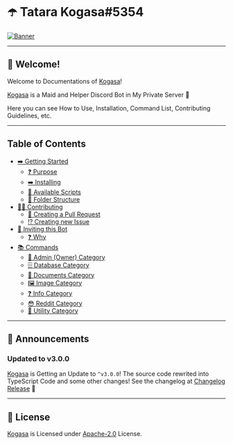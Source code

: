 # ☂️ Tatara Kogasa#5354

[![Banner](https://cdn.upload.systems/uploads/jIwkxukV.png)](https://github.com/gifaldyazkaa/kogasa-dscbot)

---

## 👋 Welcome!

Welcome to Documentations of [Kogasa](https://github.com/gifaldyazkaa/kogasa-dscbot)!

[Kogasa](https://github.com/gifaldyazkaa/kogasa-dscbot) is a Maid and Helper Discord Bot in My Private Server 💖

Here you can see How to Use, Installation, Command List, Contributing Guidelines, etc.

---

## Table of Contents

- [➡️ Getting Started](./p/getting-started.md)
  - [❓ Purpose](./p/getting-started.md#-purpose)
  - [➡️ Installing](./p/getting-started.md#-installing)
  - [📃 Available Scripts](./p/getting-started.md#-available-scripts)
  - [📂 Folder Structure](./p/getting-started.md#-folder-structure)
- [👨‍💻 Contributing](./p/contributing-guidelines.md)
  - [📨 Creating a Pull Request](./p/contributing-guidelines.md#-creating-a-pull-request)
  - [⁉️ Creating new Issue](./p/contributing-guidelines.md#-creating-new-issue)
- [👥 Inviting this Bot](./p/inviting.md)
  - [❓ Why](./p/inviting.md#-why)
- [📚 Commands](./p/commands)
  - [👑 Admin (Owner) Category](./p/commands/admin.md)
  - [🗄️ Database Category](./p/commands/database.md)
  - [🧾 Documents Category](./p/commands/documents.md)
  - [🖼️ Image Category](./p/commands/images.md)
  - [❓ Info Category](./p/commands/info.md)
  - [😳 Reddit Category](./p/commands/reddit.md)
  - [📂 Utility Category](./p/commands/utility.md)

---

## 📢 Announcements

### Updated to v3.0.0

[Kogasa](https://github.com/gifaldyazkaa/kogasa-dscbot) is Getting an Update to `^v3.0.0`! The source code rewrited into TypeScript Code and some other changes! See the changelog at [Changelog Release](https://github.com/gifaldyazkaa/kogasa-dscbot/blob/master/docs/changelog.md) 🎉

---

## 📃 License

[Kogasa](https://github.com/gifaldyazkaa/kogasa-dscbot) is Licensed under [Apache-2.0](https://github.com/gifaldyazkaa/kogasa-dscbot/blob/master/LICENSE) License.
